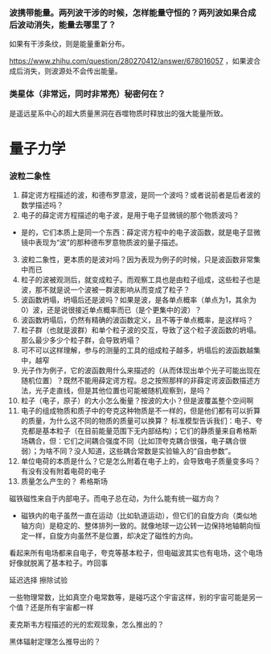 ### 波携带能量。两列波干涉的时候，怎样能量守恒的？两列波如果合成后波动消失，能量去哪里了？
如果有干涉条纹，则是能量重新分布。

https://www.zhihu.com/question/280270412/answer/678016057 ，如果波合成后消失，则波源处不会传出能量。
 

### 类星体（非常远，同时非常亮）秘密何在？
是遥远星系中心的超大质量黑洞在吞噬物质时释放出的强大能量所致。

# 量子力学

### 波粒二象性
1. 薛定谔方程描述的波，和德布罗意波，是同一个波吗？或者说前者是后者波的数学描述吗？
2. 电子的薛定谔方程描述的电子波，是用于电子显微镜的那个物质波吗？
  - 是的，它们本质上是同一个东西：薛定谔方程中的电子波函数，就是电子显微镜中表现为“波”的那种德布罗意物质波的量子描述。
3. 波粒二象性，更本质的是波对吗？因为表现为例子的时候，只是波函数非常集中而已
4. 粒子的波被观测后，就变成粒子。而观察工具也是由粒子组成，这些粒子也是波，那不就是说一个波被一群波影响从而变成了粒子？
5. 波函数坍塌，坍塌后还是波吗？如果是波，是各单点概率（单点为1，其余为0）波，还是说很接近单点概率而已（是个更集中的波）？
6. 波函数坍塌后，仍然有精确的波函数定义，且不等于单点概率，是这样吗？
7. 粒子群（也就是波群）和单个粒子波的交互，导致了这个粒子波函数的坍塌。那么最少多少个粒子群，会导致坍塌？
8. 可不可以这样理解，参与的测量的工具的组成粒子越多，坍塌后的波函数越集中，越窄
9. 光子作为例子，它的波函数用什么来描述的（从而体现出单个光子可能出现在随机位置）？既然不能用薛定谔方程。总之按照那样的非薛定谔波函数描述方法，光子走直线，但是其他位置也可能被随机观察到，是吗？
10. 粒子（电子，原子）的大小怎么衡量？按波的大小？但是波覆盖整个空间啊
11. 电子的组成物质和质子中的夸克这种物质是不一样的，但是他们都有可以折算的质量，为什么这不同的物质的质量可以换算？
  标准模型告诉我们：电子、夸克都是基本粒子（在目前能量范围下无内部结构）；它们的静质量来自希格斯场耦合，但：它们之间耦合强度不同（比如顶夸克耦合很强，电子耦合很弱）；为啥不同？没人知道，这些耦合常数是实验输入的“自由参数”。
12. 单位电荷的本质是什么？它是怎么附着在电子上的，会导致电子质量变多吗？有没有没有附着电荷的电子
13. 质量怎么产生的？ 希格斯场

磁铁磁性来自于内部电子。而电子总在动，为什么能有统一磁方向？
- 磁铁内的电子虽然一直在运动（比如轨道运动），但它们的自旋方向（类似地轴方向）是稳定的、整体排列一致的。就像地球一边公转一边保持地轴朝向恒定一样，自旋方向虽然不是位置，却决定了磁性的方向。

看起来所有电场都来自电子，夸克等基本粒子，但电磁波其实也有电场，这个电场好像就脱离了基本粒子。咋回事

延迟选择
擦除试验 

一些物理常数，比如真空介电常数等，是碰巧这个宇宙这样，别的宇宙可能是另一个值？还是所有宇宙都一样

麦克斯韦方程描述的光的宏观现象，怎么推出的？

黑体辐射定理怎么推导出的？


